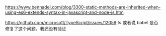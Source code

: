 https://www.bennadel.com/blog/3300-static-methods-are-inherited-when-using-es6-extends-syntax-in-javascript-and-node-js.htm

https://github.com/microsoft/TypeScript/issues/12059
ts 或者说 babel 是否修复了这个问题，我还没有验证
